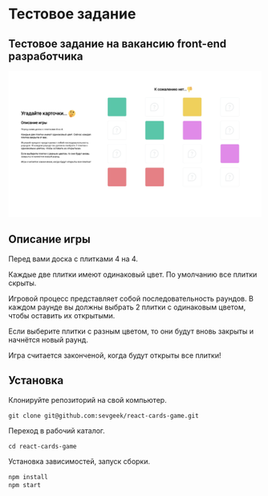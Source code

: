 # Тестовое задание

## Тестовое задание на вакансию front-end разработчика

![screenshot](https://raw.githubusercontent.com/sevgeek/react-cards-game/master/public/screenshot_ui.png)

## Описание игры
Перед вами доска с плитками 4 на 4.

Каждые две плитки имеют одинаковый цвет. По умолчанию все плитки скрыты.

Игровой процесс представляет собой последовательность раундов. В каждом раунде вы должны выбрать 2 плитки с одинаковым цветом, чтобы оставить их открытыми.

Если выберите плитки с разным цветом, то они будут вновь закрыты и начнётся новый раунд.

Игра считается законченой, когда будут открыты все плитки!

## Установка

Клонируйте репозиторий на свой компьютер.
```
git clone git@github.com:sevgeek/react-cards-game.git
```

Переход в рабочий каталог.
```
cd react-cards-game
```
Установка зависимостей, запуск сборки.
```
npm install
npm start
```
